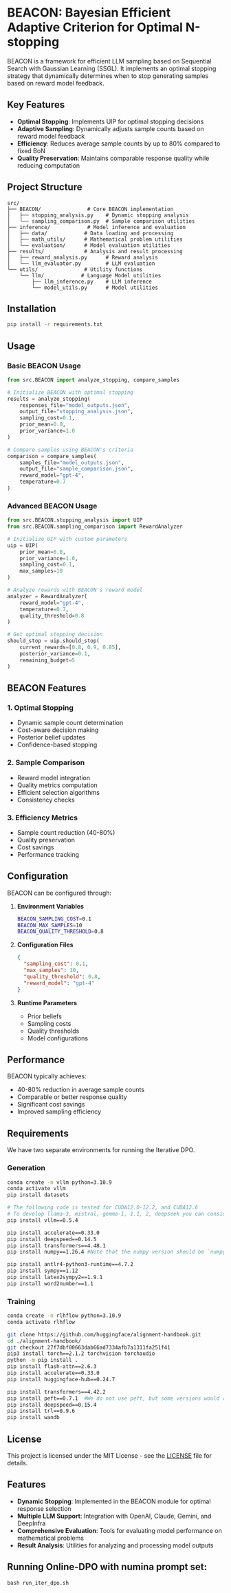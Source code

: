 # BEACON: Bayesian Efficient Adaptive Criterion for Optimal N-stopping

BEACON is a framework for efficient LLM sampling based on Sequential Search with Gaussian Learning (SSGL). It implements an optimal stopping strategy that dynamically determines when to stop generating samples based on reward model feedback.

## Key Features

- **Optimal Stopping**: Implements UIP for optimal stopping decisions
- **Adaptive Sampling**: Dynamically adjusts sample counts based on reward model feedback
- **Efficiency**: Reduces average sample counts by up to 80% compared to fixed BoN
- **Quality Preservation**: Maintains comparable response quality while reducing computation

## Project Structure

```
src/
├── BEACON/               # Core BEACON implementation
│   ├── stopping_analysis.py    # Dynamic stopping analysis
│   └── sampling_comparison.py  # Sample comparison utilities
├── inference/            # Model inference and evaluation
│   ├── data/            # Data loading and processing
│   ├── math_utils/      # Mathematical problem utilities
│   └── evaluation/      # Model evaluation utilities
├── results/             # Analysis and result processing
│   ├── reward_analysis.py      # Reward analysis
│   └── llm_evaluator.py        # LLM evaluation
└── utils/               # Utility functions
    └── llm/            # Language Model utilities
        ├── llm_inference.py    # LLM inference
        └── model_utils.py      # Model utilities
```

## Installation

```bash
pip install -r requirements.txt
```

## Usage

### Basic BEACON Usage

```python
from src.BEACON import analyze_stopping, compare_samples

# Initialize BEACON with optimal stopping
results = analyze_stopping(
    responses_file="model_outputs.json",
    output_file="stopping_analysis.json",
    sampling_cost=0.1,
    prior_mean=0.0,
    prior_variance=1.0
)

# Compare samples using BEACON's criteria
comparison = compare_samples(
    samples_file="model_outputs.json",
    output_file="sample_comparison.json",
    reward_model="gpt-4",
    temperature=0.7
)
```

### Advanced BEACON Usage

```python
from src.BEACON.stopping_analysis import UIP
from src.BEACON.sampling_comparison import RewardAnalyzer

# Initialize UIP with custom parameters
uip = UIP(
    prior_mean=0.0,
    prior_variance=1.0,
    sampling_cost=0.1,
    max_samples=10
)

# Analyze rewards with BEACON's reward model
analyzer = RewardAnalyzer(
    reward_model="gpt-4",
    temperature=0.7,
    quality_threshold=0.8
)

# Get optimal stopping decision
should_stop = uip.should_stop(
    current_rewards=[0.8, 0.9, 0.85],
    posterior_variance=0.1,
    remaining_budget=5
)
```

## BEACON Features

### 1. Optimal Stopping
- Dynamic sample count determination
- Cost-aware decision making
- Posterior belief updates
- Confidence-based stopping

### 2. Sample Comparison
- Reward model integration
- Quality metrics computation
- Efficient selection algorithms
- Consistency checks

### 3. Efficiency Metrics
- Sample count reduction (40-80%)
- Quality preservation
- Cost savings
- Performance tracking

## Configuration

BEACON can be configured through:

1. **Environment Variables**
   ```bash
   BEACON_SAMPLING_COST=0.1
   BEACON_MAX_SAMPLES=10
   BEACON_QUALITY_THRESHOLD=0.8
   ```

2. **Configuration Files**
   ```json
   {
     "sampling_cost": 0.1,
     "max_samples": 10,
     "quality_threshold": 0.8,
     "reward_model": "gpt-4"
   }
   ```

3. **Runtime Parameters**
   - Prior beliefs
   - Sampling costs
   - Quality thresholds
   - Model configurations

## Performance

BEACON typically achieves:
- 40-80% reduction in average sample counts
- Comparable or better response quality
- Significant cost savings
- Improved sampling efficiency

## Requirements

We have two separate environments for running the Iterative DPO.

### Generation
```sh
conda create -n vllm python=3.10.9
conda activate vllm
pip install datasets

# The following code is tested for CUDA12.0-12.2, and CUDA12.6
# To develop llama-3, mistral, gemma-1, 1.1, 2, deepseek you can consider the following vllm version
pip install vllm==0.5.4

pip install accelerate==0.33.0
pip install deepspeed==0.14.5
pip install transformers==4.48.1
pip install numpy==1.26.4 #Note that the numpy version should be `numpy<2.0`.  `Numpy 2.0` will encounter unexpected issues!!!

pip install antlr4-python3-runtime==4.7.2
pip install sympy==1.12
pip install latex2sympy2==1.9.1
pip install word2number==1.1
```

### Training
```sh
conda create -n rlhflow python=3.10.9
conda activate rlhflow

git clone https://github.com/huggingface/alignment-handbook.git
cd ./alignment-handbook/
git checkout 27f7dbf00663dab66ad7334afb7a1311fa251f41
pip3 install torch==2.1.2 torchvision torchaudio
python -m pip install .
pip install flash-attn==2.6.3
pip install accelerate==0.33.0
pip install huggingface-hub==0.24.7

pip install transformers==4.42.2
pip install peft==0.7.1  #We do not use peft, but some versions would cause errors.
pip install deepspeed==0.15.4
pip install trl==0.9.6
pip install wandb
```

## License

This project is licensed under the MIT License - see the [LICENSE](LICENSE) file for details.

## Features

- **Dynamic Stopping**: Implemented in the BEACON module for optimal response selection
- **Multiple LLM Support**: Integration with OpenAI, Claude, Gemini, and DeepInfra
- **Comprehensive Evaluation**: Tools for evaluating model performance on mathematical problems
- **Result Analysis**: Utilities for analyzing and processing model outputs

## Running Online-DPO with numina prompt set:

```
bash run_iter_dpo.sh
```